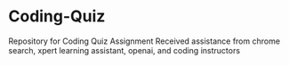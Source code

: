 # Coding-Quiz
Repository for Coding Quiz Assignment
Received assistance from chrome search, xpert learning assistant, openai, and coding instructors

